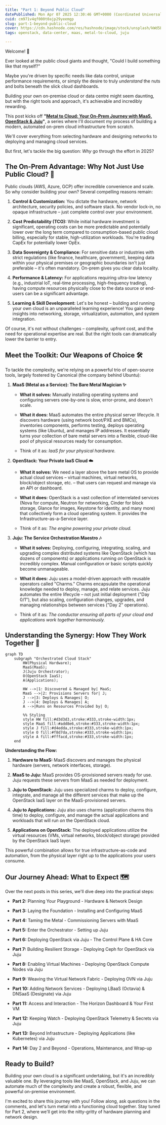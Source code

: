 ```yaml
---
title: "Part 1: Beyond Public Cloud"
datePublished: Mon Apr 07 2025 12:30:46 GMT+0000 (Coordinated Universal Time)
cuid: cm971v4qf000t0ajp29yeemgp
slug: part-1-beyond-public-cloud
cover: https://cdn.hashnode.com/res/hashnode/image/stock/unsplash/kWd5ER2XpSg/upload/aee14fbbf92760a8f5fccaabe7e62a9b.jpeg
tags: openstack, data-center, maas, metal-to-cloud, juju

---
```


Welcome! 👋

Ever looked at the public cloud giants and thought, "Could I build something like that myself?"

Maybe you're driven by specific needs like data control, unique performance requirements, or simply the desire to truly *understand* the nuts and bolts beneath the slick cloud dashboards.

Building your own on-premise cloud or data centre might seem daunting, but with the right tools and approach, it's achievable and incredibly rewarding.

This post kicks off **"**[**Metal to Cloud: Your On-Prem Journey with MaaS, OpenStack & Juju**](https://blog.faizahmed.in/series/metal-to-cloud-on-prem-data-center)**"**, a series where I'll document my process of building a modern, automated on-prem cloud infrastructure from scratch.

We'll cover everything from selecting hardware and designing networks to deploying and managing cloud services.

But first, let's tackle the big question: *Why* go through the effort in 2025?

## The On-Prem Advantage: Why Not Just Use Public Cloud? 🤔

Public clouds (AWS, Azure, GCP) offer incredible convenience and scale. So why consider building your own? Several compelling reasons remain:

1. **Control & Customization:** You dictate the hardware, network architecture, security policies, and software stack. No vendor lock-in, no opaque infrastructure – just complete control over your environment.
    
2. **Cost Predictability (TCO):** While initial hardware investment is significant, operating costs can be more predictable and potentially lower over the long term compared to consumption-based public cloud billing, especially for stable, high-utilization workloads. You're trading CapEx for potentially lower OpEx.
    
3. **Data Sovereignty & Compliance:** For sensitive data or industries with strict regulations (like finance, healthcare, government), keeping data within your physical premises or geographic boundaries isn't just preferable – it's often mandatory. On-prem gives you clear data locality.
    
4. **Performance & Latency:** For applications requiring ultra-low latency (e.g., industrial IoT, real-time processing, high-frequency trading), having compute resources physically close to the data source or end-users can be a significant advantage.
    
5. **Learning & Skill Development:** Let's be honest – building and running your own cloud is an unparalleled learning experience! You gain deep insights into networking, storage, virtualization, automation, and system integration.
    

Of course, it's not without challenges – complexity, upfront cost, and the need for operational expertise are real. But the right tools can dramatically lower the barrier to entry.

## Meet the Toolkit: Our Weapons of Choice 🛠️

To tackle the complexity, we're relying on a powerful trio of open-source tools, largely fostered by Canonical (the company behind Ubuntu):

1. **MaaS (Metal as a Service): The Bare Metal Magician ✨**
    
    * **What it solves:** Manually installing operating systems and configuring servers one-by-one is slow, error-prone, and doesn't scale.
        
    * **What it does:** MaaS automates the entire physical server lifecycle. It discovers hardware (using network boot/PXE and BMCs), inventories components, performs testing, deploys operating systems (like Ubuntu), and manages IP addresses. It essentially turns your collection of bare metal servers into a flexible, cloud-like pool of physical resources ready for consumption.
        
    * Think of it as: *IaaS for your physical hardware.*
        
2. **OpenStack: Your Private IaaS Cloud ☁️**
    
    * **What it solves:** We need a layer above the bare metal OS to provide actual cloud services – virtual machines, virtual networks, block/object storage, etc. – that users can request and manage via an API or dashboard.
        
    * **What it does:** OpenStack is a vast collection of interrelated services (Nova for compute, Neutron for networking, Cinder for block storage, Glance for images, Keystone for identity, and many more) that collectively form a cloud operating system. It provides the Infrastructure-as-a-Service layer.
        
    * Think of it as: *The engine powering your private cloud.*
        
3. **Juju: The Service Orchestration Maestro 🎶**
    
    * **What it solves:** Deploying, configuring, integrating, scaling, and upgrading complex distributed systems like OpenStack (which has dozens of components) or applications running *on* OpenStack is incredibly complex. Manual configuration or basic scripts quickly become unmanageable.
        
    * **What it does:** Juju uses a model-driven approach with reusable operators called "Charms." Charms encapsulate the operational knowledge needed to deploy, manage, and relate services. Juju automates the entire lifecycle – not just initial deployment ("Day 0/1"), but also scaling, configuration changes, upgrades, and managing relationships between services ("Day 2" operations).
        
    * Think of it as: *The conductor ensuring all parts of your cloud and applications work together harmoniously.*
        

## Understanding the Synergy: How They Work Together 🤝

```mermaid
graph TD
    subgraph "Orchestrated Cloud Stack"
        HW(Physical Hardware);
        MaaS(MaaS);
        J(Juju Orchestrator);
        O(OpenStack IaaS);
        A(Applications);

        HW -->|1: Discovered & Managed by| MaaS;
        MaaS -->|2: Provisions Servers for| J;
        J -->|3: Deploys & Manages| O;
        J -->|4: Deploys & Manages| A;
        A -->|Runs on Resources Provided by| O;

        %% Styling
        style HW fill:#d3d3d3,stroke:#333,stroke-width:1px;
        style MaaS fill:#add8e6,stroke:#333,stroke-width:1px;
        style J fill:#d4edda,stroke:#333,stroke-width:1px;
        style O fill:#f8d7da,stroke:#333,stroke-width:1px;
        style A fill:#fffacd,stroke:#333,stroke-width:1px;
    end
```

**Understanding the Flow:**

1. **Hardware to MaaS:** MaaS discovers and manages the physical hardware (servers, network interfaces, storage).
    
2. **MaaS to Juju:** MaaS provides OS-provisioned servers ready for use. Juju requests these servers from MaaS as needed for deployment.
    
3. **Juju to OpenStack:** Juju uses specialized charms to deploy, configure, integrate, and manage all the different services that make up the OpenStack IaaS layer on the MaaS-provisioned servers.
    
4. **Juju to Applications:** Juju also uses charms (application charms this time) to deploy, configure, and manage the actual applications and workloads that will run *on* the OpenStack cloud.
    
5. **Applications on OpenStack:** The deployed applications utilize the virtual resources (VMs, virtual networks, block/object storage) provided by the OpenStack IaaS layer.
    

This powerful combination allows for true infrastructure-as-code and automation, from the physical layer right up to the applications your users consume.

## Our Journey Ahead: What to Expect 🗺️

Over the next posts in this series, we'll dive deep into the practical steps:

* **Part 2:** Planning Your Playground - Hardware & Network Design
    
* **Part 3:** Laying the Foundation - Installing and Configuring MaaS
    
* **Part 4:** Taming the Metal - Commissioning Servers with MaaS
    
* **Part 5:** Enter the Orchestrator - Setting up Juju
    
* **Part 6:** Deploying OpenStack via Juju - The Control Plane & HA Core
    
* **Part 7:** Building Resilient Storage - Deploying Ceph for OpenStack via Juju
    
* **Part 8:** Enabling Virtual Machines - Deploying OpenStack Compute Nodes via Juju
    
* **Part 9:** Weaving the Virtual Network Fabric - Deploying OVN via Juju
    
* **Part 10:** Adding Network Services - Deploying LBaaS (Octavia) & DNSaaS (Designate) via Juju
    
* **Part 11:** Access and Interaction - The Horizon Dashboard & Your First VM
    
* **Part 12:** Keeping Watch - Deploying OpenStack Telemetry & Secrets via Juju
    
* **Part 13:** Beyond Infrastructure - Deploying Applications (like Kubernetes) via Juju
    
* **Part 14:** Day 2 and Beyond - Operations, Maintenance, and Wrap-up
    

## Ready to Build?

Building your own cloud is a significant undertaking, but it's an incredibly valuable one. By leveraging tools like MaaS, OpenStack, and Juju, we can automate much of the complexity and create a robust, flexible, and powerful on-premise environment.

I'm excited to share this journey with you! Follow along, ask questions in the comments, and let's turn metal into a functioning cloud together. Stay tuned for Part 2, where we'll get into the nitty-gritty of hardware planning and network design.